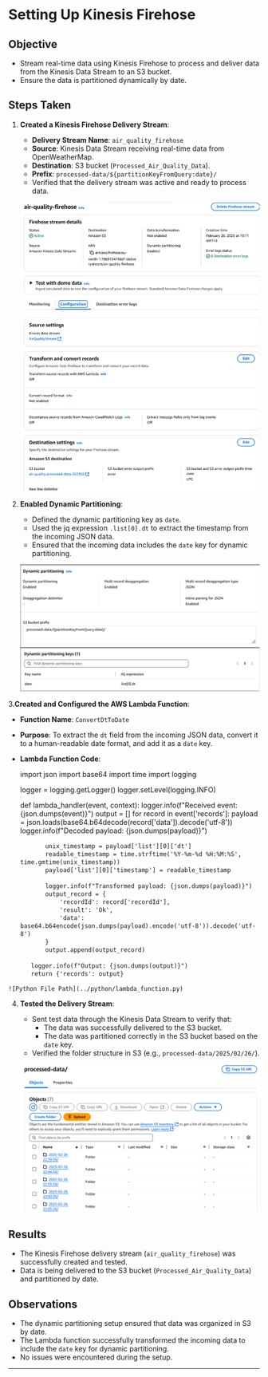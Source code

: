 # Setting Up Kinesis Firehose

## Objective
- Stream real-time data using Kinesis Firehose to process and deliver data from the Kinesis Data Stream to an S3 bucket.
- Ensure the data is partitioned dynamically by date.

## Steps Taken

1. **Created a Kinesis Firehose Delivery Stream**:
   - **Delivery Stream Name**: `air_quality_firehose`
   - **Source**: Kinesis Data Stream receiving real-time data from OpenWeatherMap.
   - **Destination**: S3 bucket (`Processed_Air_Quality_Data`).
   - **Prefix**: `processed-data/${partitionKeyFromQuery:date}/`
   - Verified that the delivery stream was active and ready to process data.

   ![Firehose Delivery Stream Setup](../screenshots/firehose_delivery_stream_setup.png)

2. **Enabled Dynamic Partitioning**:
   - Defined the dynamic partitioning key as `date`.
   - Used the jq expression `.list[0].dt` to extract the timestamp from the incoming JSON data.
   - Ensured that the incoming data includes the `date` key for dynamic partitioning.

   ![Dynamic Partitioning Setup](../screenshots/dynamic_partitioning_setup.png)

3.**Created and Configured the AWS Lambda Function**:  
   - **Function Name**: `ConvertDtToDate`  
   - **Purpose**: To extract the `dt` field from the incoming JSON data, convert it to a human-readable date format, and add it as a `date` key.  
   - **Lambda Function Code**:

        import json
        import base64
        import time
        import logging

        logger = logging.getLogger()
        logger.setLevel(logging.INFO)

        def lambda_handler(event, context):
            logger.info(f"Received event: {json.dumps(event)}")
            output = []
            for record in event['records']:
                payload = json.loads(base64.b64decode(record['data']).decode('utf-8'))
                logger.info(f"Decoded payload: {json.dumps(payload)}")
                
                unix_timestamp = payload['list'][0]['dt']
                readable_timestamp = time.strftime('%Y-%m-%d %H:%M:%S', time.gmtime(unix_timestamp))
                payload['list'][0]['timestamp'] = readable_timestamp
                
                logger.info(f"Transformed payload: {json.dumps(payload)}")
                output_record = {
                    'recordId': record['recordId'],
                    'result': 'Ok',
                    'data': base64.b64encode(json.dumps(payload).encode('utf-8')).decode('utf-8')
                }
                output.append(output_record)
            
            logger.info(f"Output: {json.dumps(output)}")
            return {'records': output}

    ![Python File Path](../python/lambda_function.py)

4. **Tested the Delivery Stream**:
   - Sent test data through the Kinesis Data Stream to verify that:
     - The data was successfully delivered to the S3 bucket.
     - The data was partitioned correctly in the S3 bucket based on the `date` key.
   - Verified the folder structure in S3 (e.g., `processed-data/2025/02/26/`).

   ![S3 Folder Structure](../screenshots/s3_folder_structure.png)

## Results
- The Kinesis Firehose delivery stream (`air_quality_firehose`) was successfully created and tested.
- Data is being delivered to the S3 bucket (`Processed_Air_Quality_Data`) and partitioned by date.

## Observations
- The dynamic partitioning setup ensured that data was organized in S3 by date.
- The Lambda function successfully transformed the incoming data to include the `date` key for dynamic partitioning.
- No issues were encountered during the setup.

---
